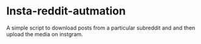 # Insta-reddit-autmation
 A simple script to download posts from a particular subreddit and and then upload the media on instgram.
